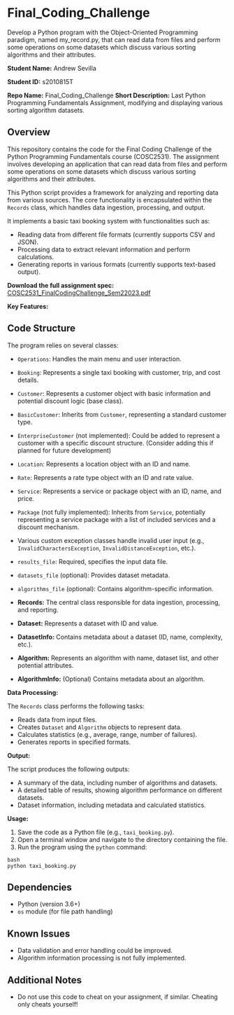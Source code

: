 # Final_Coding_Challenge
Develop a Python program with the Object-Oriented Programming paradigm, named my_record.py, that can read data from files and perform some operations on some datasets which discuss various sorting algorithms and their attributes.

**Student Name:** Andrew Sevilla

**Student ID:** s2010815T

**Repo Name:** Final_Coding_Challenge
**Short Description:** Last Python Programming Fundamentals Assignment, modifying and displaying various sorting algorithm datasets.

## Overview
This repository contains the code for the Final Coding Challenge of the Python Programming Fundamentals course (COSC2531). The assignment involves developing an application that can read data from files and perform some operations on some datasets which discuss various sorting algorithms and their attributes.

This Python script provides a framework for analyzing and reporting data from various sources. The core functionality is encapsulated within the `Records` class, which handles data ingestion, processing, and output.

It implements a basic taxi booking system with functionalities such as:

* Reading data from different file formats (currently supports CSV and JSON).
* Processing data to extract relevant information and perform calculations.
* Generating reports in various formats (currently supports text-based output).

**Download the full assignment spec:** [COSC2531_FinalCodingChallenge_Sem22023.pdf](COSC2531_FinalCodingChallenge_Sem22023.pdf)



**Key Features:**

## Code Structure

The program relies on several classes:

* `Operations`: Handles the main menu and user interaction.
* `Booking`: Represents a single taxi booking with customer, trip, and cost details.
* `Customer`: Represents a customer object with basic information and potential discount logic (base class).
* `BasicCustomer`: Inherits from `Customer`, representing a standard customer type.
* `EnterpriseCustomer` (not implemented): Could be added to represent a customer with a specific discount structure. (Consider adding this if planned for future development)
* `Location`: Represents a location object with an ID and name.
* `Rate`: Represents a rate type object with an ID and rate value.
* `Service`: Represents a service or package object with an ID, name, and price.
* `Package` (not fully implemented): Inherits from `Service`, potentially representing a service package with a list of included services and a discount mechanism.
* Various custom exception classes handle invalid user input (e.g., `InvalidCharactersException`, `InvalidDistanceException`, etc.).
* `results_file`: Required, specifies the input data file.
* `datasets_file` (optional): Provides dataset metadata.
* `algorithms_file` (optional): Contains algorithm-specific information.


* **Records:** The central class responsible for data ingestion, processing, and reporting.
* **Dataset:** Represents a dataset with ID and value.
* **DatasetInfo:** Contains metadata about a dataset (ID, name, complexity, etc.).
* **Algorithm:** Represents an algorithm with name, dataset list, and other potential attributes.
* **AlgorithmInfo:** (Optional) Contains metadata about an algorithm.

**Data Processing:**

The `Records` class performs the following tasks:

* Reads data from input files.
* Creates `Dataset` and `Algorithm` objects to represent data.
* Calculates statistics (e.g., average, range, number of failures).
* Generates reports in specified formats.

**Output:**

The script produces the following outputs:

* A summary of the data, including number of algorithms and datasets.
* A detailed table of results, showing algorithm performance on different datasets.
* Dataset information, including metadata and calculated statistics.


**Usage:**

1. Save the code as a Python file (e.g., `taxi_booking.py`).
2. Open a terminal window and navigate to the directory containing the file.
3. Run the program using the `python` command:

```
bash
python taxi_booking.py
```

## Dependencies
* Python (version 3.6+)
* `os` module (for file path handling)

## Known Issues

* Data validation and error handling could be improved.
* Algorithm information processing is not fully implemented.

## Additional Notes
* Do not use this code to cheat on your assignment, if similar. Cheating only cheats yourself!
  
